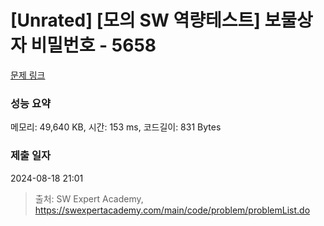 # [Unrated] [모의 SW 역량테스트] 보물상자 비밀번호 - 5658 

[문제 링크](https://swexpertacademy.com/main/code/problem/problemDetail.do?contestProbId=AWXRUN9KfZ8DFAUo) 

### 성능 요약

메모리: 49,640 KB, 시간: 153 ms, 코드길이: 831 Bytes

### 제출 일자

2024-08-18 21:01



> 출처: SW Expert Academy, https://swexpertacademy.com/main/code/problem/problemList.do